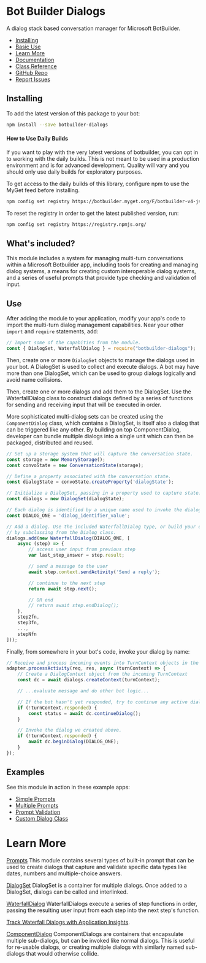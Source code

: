 # Bot Builder Dialogs

A dialog stack based conversation manager for Microsoft BotBuilder.

- [Installing](#installing)
- [Basic Use](#use)
- [Learn More](#learn-more)
- [Documentation](https://docs.microsoft.com/en-us/azure/bot-service/bot-service-overview-introduction?view=azure-bot-service-4.0)
- [Class Reference](https://docs.microsoft.com/en-us/javascript/api/botbuilder-dialogs/)
- [GitHub Repo](https://github.com/Microsoft/botbuilder-js)
- [Report Issues](https://github.com/Microsoft/botbuilder-js/issues)

## Installing
To add the latest version of this package to your bot:

```bash
npm install --save botbuilder-dialogs
```

#### How to Use Daily Builds
If you want to play with the very latest versions of botbuilder, you can opt in to working with the daily builds.  This is not meant to be used in a production environment and is for advanced development.  Quality will vary and you should only use daily builds for exploratory purposes. 

To get access to the daily builds of this library, configure npm to use the MyGet feed before installing.

```bash
npm config set registry https://botbuilder.myget.org/F/botbuilder-v4-js-daily/npm/
```

To reset the registry in order to get the latest published version, run:
```bash
npm config set registry https://registry.npmjs.org/
```

## What's included?

This module includes a system for managing multi-turn conversations within a Microsoft Botbuilder app, including
tools for creating and managing dialog systems, a means for creating custom interoperable dialog systems, and a series
of useful prompts that provide type checking and validation of input.

## Use

After adding the module to your application, modify your app's code to import the multi-turn dialog management capabilities. Near your other `import` and `require` statements, add:

```javascript
// Import some of the capabities from the module. 
const { DialogSet, WaterfallDialog } = require("botbuilder-dialogs");
```

Then, create one or more `DialogSet` objects to manage the dialogs used in your bot.
A DialogSet is used to collect and execute dialogs. A bot may have more than one
DialogSet, which can be used to group dialogs logically and avoid name collisions.

Then, create one or more dialogs and add them to the DialogSet. Use the WaterfallDialog
class to construct dialogs defined by a series of functions for sending and receiving input
that will be executed in order.

More sophisticated multi-dialog sets can be created using the `ComponentDialog` class, which
contains a DialogSet, is itself also a dialog that can be triggered like any other. By building on top ComponentDialog,
developer can bundle multiple dialogs into a single unit which can then be packaged, distributed and reused.

```javascript
// Set up a storage system that will capture the conversation state.
const storage = new MemoryStorage();
const convoState = new ConversationState(storage);

// Define a property associated with the conversation state.
const dialogState = convoState.createProperty('dialogState');

// Initialize a DialogSet, passing in a property used to capture state.
const dialogs = new DialogSet(dialogState);

// Each dialog is identified by a unique name used to invoke the dialog later.
const DIALOG_ONE = 'dialog_identifier_value';

// Add a dialog. Use the included WaterfallDialog type, or build your own
// by subclassing from the Dialog class.
dialogs.add(new WaterfallDialog(DIALOG_ONE, [
    async (step) => {
        // access user input from previous step
        var last_step_answer = step.result;

        // send a message to the user
        await step.context.sendActivity('Send a reply');

        // continue to the next step
        return await step.next();

        // OR end
        // return await step.endDialog();
    },
    step2fn,
    step3fn,
    ...,
    stepNfn
]));
```

Finally, from somewhere in your bot's code, invoke your dialog by name:

```javascript
// Receive and process incoming events into TurnContext objects in the normal way
adapter.processActivity(req, res, async (turnContext) => {
    // Create a DialogContext object from the incoming TurnContext
    const dc = await dialogs.createContext(turnContext);

    // ...evaluate message and do other bot logic...

    // If the bot hasn't yet responded, try to continue any active dialog
    if (!turnContext.responded) {
        const status = await dc.continueDialog();
    }

    // Invoke the dialog we created above.
    if (!turnContext.responded) {
        await dc.beginDialog(DIALOG_ONE);
    }
});
```

## Examples

See this module in action in these example apps:

* [Simple Prompts](https://github.com/Microsoft/BotBuilder-Samples/tree/main/samples/javascript_nodejs/04.simple-prompt)
* [Multiple Prompts](https://github.com/Microsoft/BotBuilder-Samples/tree/main/samples/javascript_nodejs/05.multi-turn-prompt)
* [Prompt Validation](https://github.com/Microsoft/BotBuilder-Samples/tree/main/samples/javascript_nodejs/10.prompt-validations)
* [Custom Dialog Class](https://github.com/Microsoft/BotBuilder-Samples/tree/main/samples/javascript_nodejs/19.custom-dialogs)

# Learn More

[Prompts](https://docs.microsoft.com/en-us/azure/bot-service/bot-builder-prompts?view=azure-bot-service-4.0&tabs=javascript) This module contains several types of built-in prompt that can be used to create dialogs that capture and validate specific data types like dates, numbers and multiple-choice answers.

[DialogSet](https://docs.microsoft.com/en-us/javascript/api/botbuilder-dialogs/dialogset) DialogSet is a container for multiple dialogs. Once added to a DialogSet, dialogs can be called and interlinked.

[WaterfallDialog](https://docs.microsoft.com/en-us/javascript/api/botbuilder-dialogs/waterfalldialog) WaterfallDialogs execute a series of step functions in order, passing the resulting user input from each step into the next step's function.

[Track Waterfall Dialogs with Application Insights](https://github.com/Microsoft/botbuilder-js/tree/main/libraries/botbuilder-applicationinsights#use-with-waterfall-dialogs).

[ComponentDialog](https://docs.microsoft.com/en-us/javascript/api/botbuilder-dialogs/componentdialog) ComponentDialogs are containers that encapsulate multiple sub-dialogs, but can be invoked like normal dialogs. This is useful for re-usable dialogs, or creating multiple dialogs with similarly named sub-dialogs that would otherwise collide.
